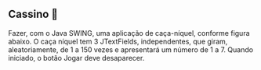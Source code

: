 ## Cassino 📍

Fazer, com o Java SWING, uma aplicação de
caça-níquel, conforme figura abaixo. O caça níquel
tem 3 JTextFields, independentes, que giram,
aleatoriamente, de 1 a 150 vezes e apresentará um
número de 1 a 7. Quando iniciado, o botão Jogar
deve desaparecer.
